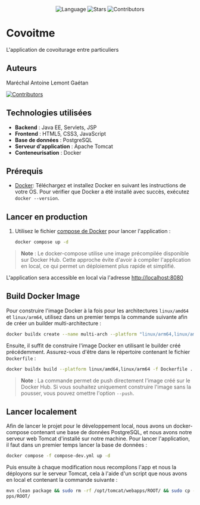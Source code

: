 <p align="center">
  <img src="https://img.shields.io/github/languages/top/Ollopic/covoitme" alt="Language" />
  <img src="https://img.shields.io/github/stars/Ollopic/covoitme" alt="Stars" />
  <img src="https://img.shields.io/github/contributors/Ollopic/covoitme" alt="Contributors" />
</p>

# Covoitme

L'application de covoiturage entre particuliers

## Auteurs

Maréchal Antoine
Lemont Gaétan

[![Contributors](https://contrib.rocks/image?repo=Ollopic/covoitme)](https://github.com/Ollopic/covoitme/graphs/contributors)

## Technologies utilisées

- **Backend** : Java EE, Servlets, JSP
- **Frontend** : HTML5, CSS3, JavaScript
- **Base de données** : PostgreSQL
- **Serveur d'application** : Apache Tomcat
- **Conteneurisation** : Docker

## Prérequis

- [Docker](https://docs.docker.com/get-docker/): Téléchargez et installez Docker en suivant les instructions de votre OS. Pour vérifier que Docker a été installé avec succès, exécutez `docker --version`.

## Lancer en production

1. Utilisez le fichier [compose de Docker](./compose.yml) pour lancer l'application :
   ```bash
   docker compose up -d
   ```

> **Note** : Le docker-compose utilise une image précompilée disponible sur Docker Hub. Cette approche évite d'avoir à compiler l'application en local, ce qui permet un déploiement plus rapide et simplifié.

L'application sera accessible en local via l'adresse [http://localhost:8080](http://localhost:8080)

## Build Docker Image

Pour construire l'image Docker à la fois pour les architectures `linux/amd64` et `linux/arm64`, utilisez dans un premier temps la commande suivante afin de créer un builder multi-architecture :

```bash
docker buildx create --name multi-arch --platform "linux/arm64,linux/amd64,linux/arm/v7" --driver "docker-container"
```

Ensuite, il suffit de construire l'image Docker en utilisant le builder créé précédemment. Assurez-vous d'être dans le répertoire contenant le fichier `Dockerfile` :

```bash
docker buildx build --platform linux/amd64,linux/arm64 -f Dockerfile . -t ollopic/covoitme:latest --push
```

> **Note** : La commande permet de push directement l'image créé sur le Docker Hub. Si vous souhaitez uniquement construire l'image sans la pousser, vous pouvez omettre l'option `--push`.

## Lancer localement

Afin de lancer le projet pour le développement local, nous avons un docker-compose contenant une base de données PostgreSQL, et nous avons notre serveur web Tomcat d'installé sur notre machine. Pour lancer l'application, il faut dans un premier temps lancer la base de données :

```bash
docker compose -f compose-dev.yml up -d
```

Puis ensuite à chaque modification nous recompilons l'app et nous la déployons sur le serveur Tomcat, cela à l'aide d'un script que nous avons en local et contenant la commande suivante :

```bash
mvn clean package && sudo rm -rf /opt/tomcat/webapps/ROOT/ && sudo cp -r target/Covoitme-1.0-SNAPSHOT/* /var/lib/tomcat10/weba
pps/ROOT/
```